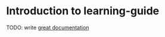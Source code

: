 # Introduction to learning-guide

TODO: write [great documentation](http://jacobian.org/writing/what-to-write/)
